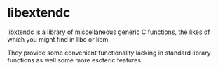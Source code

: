 # libextendc

libxtendc is a library of miscellaneous generic C functions, the likes of
which you might find in libc or libm.

They provide some convenient functionality lacking in standard library
functions as well some more esoteric features.
